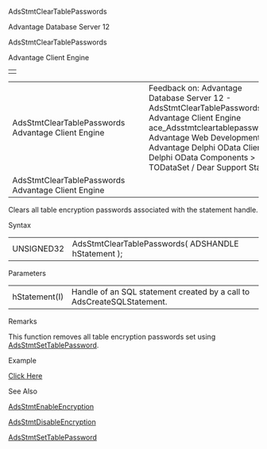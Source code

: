 AdsStmtClearTablePasswords




Advantage Database Server 12  

AdsStmtClearTablePasswords

Advantage Client Engine

|  |
| --- |
|  |

|  |  |  |  |  |
| --- | --- | --- | --- | --- |
| AdsStmtClearTablePasswords  Advantage Client Engine |  |  | Feedback on: Advantage Database Server 12 - AdsStmtClearTablePasswords Advantage Client Engine ace\_Adsstmtcleartablepasswords Advantage Web Development > Advantage Delphi OData Client > Delphi OData Components > TODataSet / Dear Support Staff, |  |
| AdsStmtClearTablePasswords  Advantage Client Engine |  |  |  |  |

Clears all table encryption passwords associated with the statement handle.

Syntax

|  |  |
| --- | --- |
| UNSIGNED32 | AdsStmtClearTablePasswords( ADSHANDLE hStatement ); |

Parameters

|  |  |
| --- | --- |
| hStatement(I) | Handle of an SQL statement created by a call to AdsCreateSQLStatement. |

Remarks

This function removes all table encryption passwords set using [AdsStmtSetTablePassword](ace_adsstmtsettablepassword.htm).

Example

[Click Here](ace_more_examples.htm#adsstmtcleartablepasswords_example)

See Also

[AdsStmtEnableEncryption](ace_adsstmtenableencryption.htm)

[AdsStmtDisableEncryption](ace_adsstmtdisableencryption.htm)

[AdsStmtSetTablePassword](ace_adsstmtsettablepassword.htm)